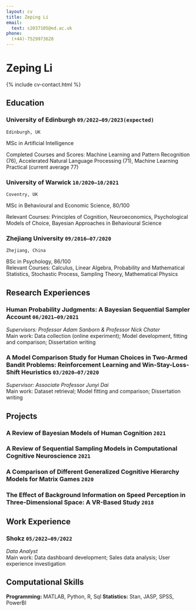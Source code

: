 ```yaml
---
layout: cv
title: Zeping Li
email:
  text: s2037105@ed.ac.uk
phone:
  (+44)-7529973628
---
```


# Zeping **Li**

<!--
include contact information from the front matter
Supported arguments:
    - homepage: url, text
    - phone
    - email
-->

{% include cv-contact.html %}

## Education

### **University of Edinburgh** `09/2022–09/2023(expected)`

```
Edinburgh, UK
```

MSc in Artificial Intelligence



Completed Courses and Scores: Machine Learning and Pattern Recognition (76), Accelerated Natural Language Processing (71), Machine Learning Practical (current average 77)

### **University of Warwick** `10/2020–10/2021`

```
Coventry, UK
```

MSc in Behavioural and Economic Science, 80/100



Relevant Courses: Principles of Cognition, Neuroeconomics, Psychological Models of Choice, Bayesian Approaches in Behavioural Science

### **Zhejiang University** `09/2016–07/2020`

```
Zhejiang, China
```

BSc in Psychology, 86/100  
Relevant Courses: Calculus, Linear Algebra, Probability and Mathematical Statistics, Stochastic Process, Sampling Theory, Mathematical Physics

## Research Experiences

### **Human Probability Judgments: A Bayesian Sequential Sampler Account** `06/2021–09/2021`


*Supervisors: Professor Adam Sanborn & Professor Nick Chater*  
Main work: Data collection (online experiment); Model development, fitting and comparison; Dissertation writing


### **A Model Comparison Study for Human Choices in Two-Armed Bandit Problems: Reinforcement Learning and Win-Stay-Loss-Shift Heuristics** `03/2020–07/2020`  
*Supervisor: Associate Professor Junyi Dai*  
Main work: Dataset retrieval; Model fitting and comparison; Dissertation writing


## Projects
### **A Review of Bayesian Models of Human Cognition** `2021`
### **A Review of Sequential Sampling Models in Computational Cognitive Neuroscience** `2021`
### **A Comparison of Different Generalized Cognitive Hierarchy Models for Matrix Games** `2020`
### **The Effect of Background Information on Speed Perception in Three-Dimensional Space: A VR-Based Study** `2018`


## Work Experience
### **Shokz** `05/2022–09/2022`
*Data Analyst*  
Main work: Data dashboard development; Sales data analysis; User experience investigation


## Computational Skills
**Programming:** MATLAB, Python, R, Sql
**Statistics:** Stan, JASP, SPSS, PowerBI



<!-- ### Footer

Last updated: May 2013 -->
